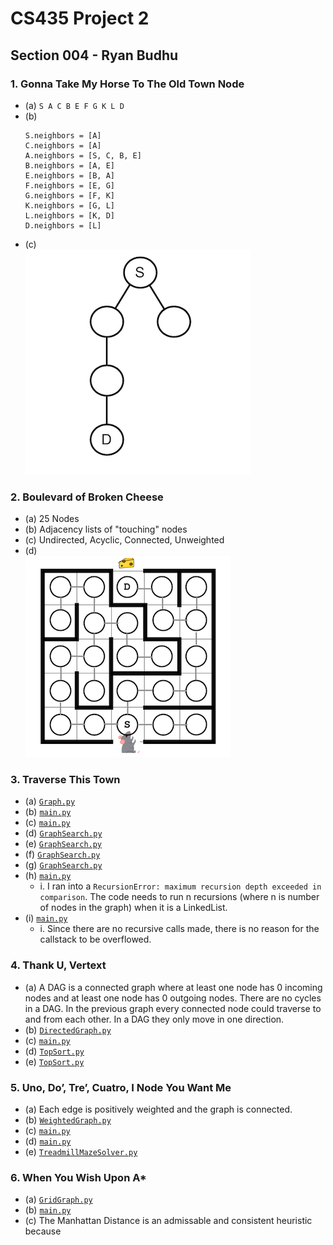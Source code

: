 # CS435 Project 2
## Section 004 - Ryan Budhu

### 1. Gonna Take My Horse To The Old Town Node
  + (a) `S A C B E F G K L D`
  + (b) 
    ```
    S.neighbors = [A]
	C.neighbors = [A]
	A.neighbors = [S, C, B, E]
	B.neighbors = [A, E]
	E.neighbors = [B, A]
	F.neighbors = [E, G]
	G.neighbors = [F, K]
	K.neighbors = [G, L]
	L.neighbors = [K, D]
	D.neighbors = [L]
	```
  + (c)  
  ![DFS > BFS](docs/1c.png)

### 2. Boulevard of Broken Cheese
  + (a) 25 Nodes
  + (b) Adjacency lists of "touching" nodes
  + (c) Undirected, Acyclic, Connected, Unweighted
  + (d)  
  ![Mouse Maze](docs/2d.png)

### 3. Traverse This Town
  + (a) [`Graph.py`](TraversThisTown/Graph.py)
  + (b) [`main.py`](TraversThisTown/main.py)
  + (c) [`main.py`](TraversThisTown/main.py)
  + (d) [`GraphSearch.py`](TraversThisTown/GraphSearch.py)
  + (e) [`GraphSearch.py`](TraversThisTown/GraphSearch.py)
  + (f) [`GraphSearch.py`](TraversThisTown/GraphSearch.py)
  + (g) [`GraphSearch.py`](TraversThisTown/GraphSearch.py)
  + (h) [`main.py`](TraversThisTown/main.py)
    * i. I ran into a `RecursionError: maximum recursion depth exceeded in comparison`.
	     The code needs to run n recursions (where n is number of nodes in the graph) when it is a LinkedList.
  + (i) [`main.py`](TraversThisTown/main.py)
    * i. Since there are no recursive calls made, there is no reason for the callstack to be overflowed.

### 4. Thank U, Vertext
  + (a) A DAG is a connected graph where at least one node has 0 incoming nodes and at least one node has 0 outgoing nodes. 
        There are no cycles in a DAG. In the previous graph every connected node could traverse to and from each other.
        In a DAG they only move in one direction.
  + (b) [`DirectedGraph.py`](ThankUVertext/DirectedGraph.py)
  + (c) [`main.py`](ThankUVertext/main.py)
  + (d) [`TopSort.py`](ThankUVertext/TopSort.py)
  + (e) [`TopSort.py`](ThankUVertext/TopSort.py)

### 5. Uno, Do’, Tre’, Cuatro, I Node You Want Me
  + (a) Each edge is positively weighted and the graph is connected.
  + (b) [`WeightedGraph.py`](INodeYouWantMe/WeightedGraph.py)
  + (c) [`main.py`](INodeYouWantMe/main.py)
  + (d) [`main.py`](INodeYouWantMe/main.py)
  + (e) [`TreadmillMazeSolver.py`](INodeYouWantMe/TreadmillMazeSolver.py)
  
### 6. When You Wish Upon A*
  + (a) [`GridGraph.py`](WishUponA/GridGraph.py)
  + (b) [`main.py`](WishUponA/main.py)
  + (c) The Manhattan Distance is an admissable and consistent heuristic because 